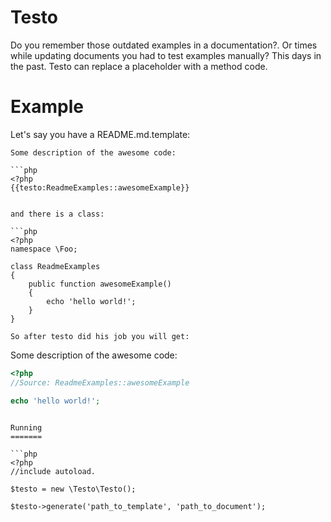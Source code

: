 Testo
=====

Do you remember those outdated examples in a documentation?. 
Or times while updating documents you had to test examples manually? 
This days in the past. 
Testo can replace a placeholder with a method code.

Example 
======

Let's say you have a README.md.template:

```
Some description of the awesome code:

```php
<?php
{{testo:ReadmeExamples::awesomeExample}}
```
```

and there is a class: 

```php
<?php 
namespace \Foo;

class ReadmeExamples
{
    public function awesomeExample()
    {
        echo 'hello world!';
    }
}

So after testo did his job you will get:

```
Some description of the awesome code:

```php
<?php
//Source: ReadmeExamples::awesomeExample

echo 'hello world!';
```
```

Running
=======

```php
<?php
//include autoload.

$testo = new \Testo\Testo();

$testo->generate('path_to_template', 'path_to_document');
```